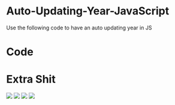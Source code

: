 
# Auto-Updating-Year-JavaScript
Use the following code to have an auto updating year in JS

# Code
<code><script>document.write(new Date().getFullYear());</script></code>


# Extra Shit
<img src="https://img.shields.io/github/stars/ThomasEwanSykes/Auto-Updating-Year-Html?style=for-the-badge&color=orange">
<a href="mailto:tom@pythonastudios.com" target="_blank"><img src="https://img.shields.io/badge/Email-tom@pythonastudios.com-blue?style=for-the-badge&logo=gmail"></a>
<a href="http://g9.yt/psdcrd" target="_blank"><img src="https://img.shields.io/badge/Discord-PythonaStudios-blue?style=for-the-badge&logo=discord"></a>
<a href='https://g9.yt/pspay' target='_blank'><img src="https://img.shields.io/badge/donate-blue?style=for-the-badge&logo=paypal"></a>
